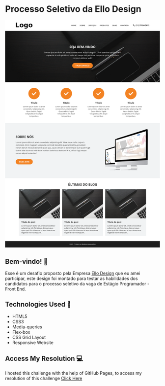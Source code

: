 # Processo Seletivo da Ello Design

![Design](./assets/imagens/layout.png)

## Bem-vindo! 👋

Esse é um desafio proposto pela Empresa [Ello Design](https://www.ellosdesign.com.br/) que eu amei participar, este design foi montado para testar as habilidades dos candidatos para o processo seletivo da vaga de Estágio Programador - Front End.

## Technologies Used 🧩

* HTML5
* CSS3
* Media-queries
* Flex-box
* CSS Grid Layout
* Responsive Website

## Access My Resolution 💻

   I hosted this challenge with the help of GitHub Pages, to access my resolution of this challenge [Click Here]()

